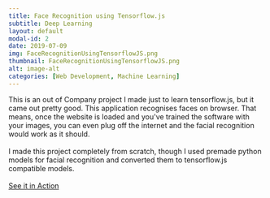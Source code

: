 ```yaml
---
title: Face Recognition using Tensorflow.js
subtitle: Deep Learning
layout: default
modal-id: 2
date: 2019-07-09
img: FaceRecognitionUsingTensorflowJS.png
thumbnail: FaceRecognitionUsingTensorflowJS.png
alt: image-alt
categories: [Web Development, Machine Learning]
---
```

This is an out of Company project I made just to learn tensorflow.js, but it came out pretty good. This application recognises faces on browser. That means, once the website is loaded and you've trained the software with your images, you can even plug off the internet and the facial recognition would work as it should.
<br><br>
I made this project completely from scratch, though I used premade python models for facial recognition and converted them to tensorflow.js compatible models.
<br><br>
[See it in Action](https://mayankgupta.in/face-recognition-tensorlow.js/)

